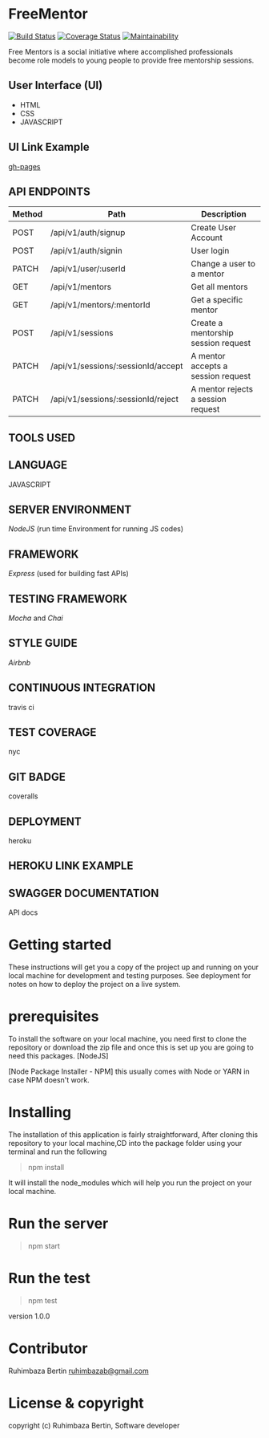 # FreeMentor
[![Build Status](https://travis-ci.org/ruhimbazabertin/FreeMentor.svg?branch=develop)](https://travis-ci.org/ruhimbazabertin/FreeMentor)
[![Coverage Status](https://coveralls.io/repos/github/ruhimbazabertin/FreeMentor/badge.svg?branch=develop)](https://coveralls.io/github/ruhimbazabertin/FreeMentor?branch=develop)
[![Maintainability](https://api.codeclimate.com/v1/badges/7eb3a0bd6d4a7c9a445c/maintainability)](https://codeclimate.com/github/ruhimbazabertin/FreeMentor/maintainability)

Free Mentors is a social initiative where accomplished professionals become role models to young people to provide free mentorship sessions.

## User Interface (UI)

* HTML
* CSS
* JAVASCRIPT

## UI Link Example
[gh-pages](https://ruhimbazabertin.github.io/FreeMentor/UI/index.html)

## API ENDPOINTS


| Method      | Path                                                           | Description                          |
|-------------|----------------------------------------------------------------|--------------------------------------|
| POST        | /api/v1/auth/signup                                            | Create User Account                  |
| POST        | /api/v1/auth/signin                                            | User login                           |
| PATCH       | /api/v1/user/:userId                                           | Change a user to a mentor            |
| GET         | /api/v1/mentors                                                | Get all mentors                      |
| GET         | /api/v1/mentors/:mentorId                                      | Get a specific mentor                |
| POST        | /api/v1/sessions                                               | Create a mentorship session request  |
| PATCH       | /api/v1/sessions/:sessionId/accept                             | A mentor accepts a session request   |
| PATCH       | /api/v1/sessions/:sessionId/reject                             | A mentor rejects a session request   |



## TOOLS USED

## LANGUAGE

 JAVASCRIPT 
 
 ## SERVER ENVIRONMENT
 
 *NodeJS* (run time Environment for running JS codes)
 
 ## FRAMEWORK
 
 *Express* (used for building fast APIs)
 
 ## TESTING FRAMEWORK
 
 *Mocha* and *Chai*
 
 ## STYLE GUIDE
 
 *Airbnb*
 
 ## CONTINUOUS INTEGRATION
 
 travis ci
 
 ## TEST COVERAGE
 
 nyc
 
 ## GIT BADGE
 
 coveralls
 
 ## DEPLOYMENT
 
 heroku
 
 ## HEROKU LINK EXAMPLE
 [foo]: http://freementorcycle10.herokuapp.com
 ## SWAGGER DOCUMENTATION
 API docs
 # Getting started
 
 These instructions will get you a copy of the project up and running on your local machine for development and testing purposes. See deployment for notes on how to deploy the project on a live system.
 
 # prerequisites
 
 To install the software on your local machine, you need first to clone the repository or download the zip file and once this is set up you are going to need this packages. [NodeJS]
 
  [Node Package Installer - NPM] this usually comes with Node or YARN in case NPM doesn't work.
  
  # Installing
  
  The installation of this application is fairly straightforward, After cloning this repository to your local machine,CD into the package folder using your terminal and run the following
  
  > npm install
  
  It will install the node_modules which will help you run the project on your local machine.
  
  # Run the server
  
  > npm start
  
  # Run the test
  
  > npm test
  
   version 1.0.0
   
   # Contributor
   
   Ruhimbaza Bertin ruhimbazab@gmail.com
   
   # License & copyright
   
   copyright (c) Ruhimbaza Bertin, Software developer
 
 
 

